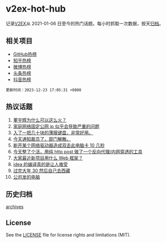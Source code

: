 # v2ex-hot-hub

 记录[V2EX](https://www.v2ex.com/)从 2021-01-06 日至今的热门话题。每小时抓取一次数据，按天[归档](archives)。
 
 ## 相关项目

- [GitHub热榜](https://github.com/snaildev/github-hot-hub)
- [知乎热榜](https://github.com/snaildev/zhihu-hot-hub)
- [微博热榜](https://github.com/snaildev/weibo-hot-hub)
- [头条热榜](https://github.com/snaildev/toutiao-hot-hub)
- [抖音热榜](https://github.com/snaildev/douyin-hot-hub)


 `更新时间：2023-12-23 17:05:31 +0800`

## 热议话题

1. [董宇辉为什么可以这么火？](https://www.v2ex.com/t/1002717)
1. [家庭网络固定公网 ip 似乎会导致严重的问题](https://www.v2ex.com/t/1002761)
1. [入了一把几十块的薄膜键盘，非常好用。](https://www.v2ex.com/t/1002718)
1. [今天通知裁员了，部门解散。](https://www.v2ex.com/t/1002781)
1. [断开某个网络驱动器造成双击此电脑卡 10 几秒](https://www.v2ex.com/t/1002754)
1. [今天整了个活，用纯 http post 做了一个反向代理/内网穿透的工具](https://www.v2ex.com/t/1002777)
1. [大家最近新项目用什么 Web 框架？](https://www.v2ex.com/t/1002736)
1. [idea 的编译真的是让人难受](https://www.v2ex.com/t/1002742)
1. [过完大年 30 然后自己去西藏](https://www.v2ex.com/t/1002745)
1. [公司发的电脑](https://www.v2ex.com/t/1002792)

## 历史归档

[archives](archives)

## License

See the [LICENSE](LICENSE) file for license rights and limitations (MIT).
